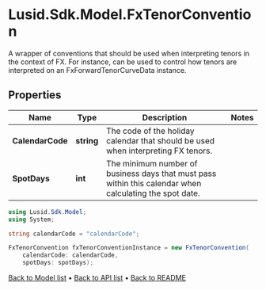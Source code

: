 # Lusid.Sdk.Model.FxTenorConvention
A wrapper of conventions that should be used when interpreting tenors in the context of FX.  For instance, can be used to control how tenors are interpreted on an FxForwardTenorCurveData instance.

## Properties

Name | Type | Description | Notes
------------ | ------------- | ------------- | -------------
**CalendarCode** | **string** | The code of the holiday calendar that should be used when interpreting FX tenors. | 
**SpotDays** | **int** | The minimum number of business days that must pass within this calendar when calculating the spot date. | 

```csharp
using Lusid.Sdk.Model;
using System;

string calendarCode = "calendarCode";

FxTenorConvention fxTenorConventionInstance = new FxTenorConvention(
    calendarCode: calendarCode,
    spotDays: spotDays);
```

[Back to Model list](../README.md#documentation-for-models) &#8226; [Back to API list](../README.md#documentation-for-api-endpoints) &#8226; [Back to README](../README.md)
